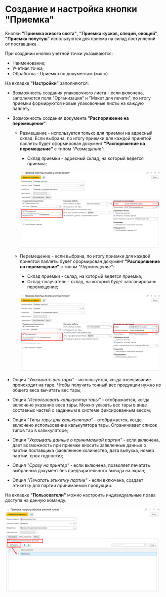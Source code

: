 # Создание и настройка кнопки "Приемка"

Кнопки **"Приемка живого скота"**, **"Приемка кусков, специй, овощей"**, **"Приемка полутуш"** используются для приема на склад поступлений от поставщика.

При создании кнопки учетной точки указываются:

- Наименование;
- Учетная точка;
- Обработка - Приемка по документам (мясо).

На вкладке **"Настройки"** заполняются:

- Возможность создания упаковочного листа - если  включена, заполняются поля "Организация" и "Макет для печати", по итогу приемки формируются новые упаковочные листы на каждую паллету.
- Возможность создания документа **"Распоряжение на перемещение"**:
    - Размещение - используется только для приемки на адресный склад. Если выбрана, по итогу приемки для каждой принятой паллеты будет сформирован документ **"Распоряжение на перемещение"** с типом *"Размещение"*:
        - Склад приемки - адресный склад, на который ведется приемка;

        ![](SettingsKUT.assets/image.png)

    - Перемещение - если выбрана, по итогу приемки для каждой принятой паллеты будет сформирован документ **"Распоряжение на перемещение"** с типом *"Перемещение"*:
        - Склад приемки - склад, на который ведется приемка;
        - Склад-получатель - cклад, на который будет запланировано перемещение;

        ![](SettingsKUT.assets/image-1.png)

- Опция *"Указывать вес тары"* - используется, когда взвешивание происходит на таре. Чтобы получить точный вес продукции нужно из общего веса вычитать вес тары;
- Опция *"Использовать калькулятор тары"* - отображается, когда включено указание веса тары. Можно указать вес тары в виде составных частей с заданным в системе фиксированным весом;
- Опция *"Типы тары для калькулятора"* - отображается, когда включено использование калькулятора тары. Ограничивает список типов тар в калькуляторе;
- Опция *"Указывать данные о принимаемой партии"* - если включена, дает возможность при приемке вносить заявленные данные о партии поставщика (заявленное количество, дата выпуска, номер партии, срок годности);
- Опция *"Сразу на принтер"* - если включена, позволяет печатать выбранный документ без предварительного вывода на экран;
- Опция *"Печатать этикетку партии"* - если включена, создает этикетку для партии принимаемой продукции.

На вкладке **"Пользователи"** можно настроить индивидуальные права доступа на данную команду.

![](SettingsKUT.assets/image-2.png)